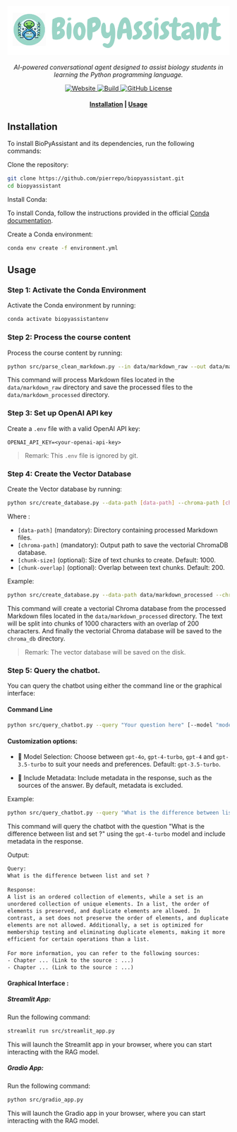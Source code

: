 
<h1 align="center">
  <img style="vertical-align:middle" size="100"
  src="/data/img/banner.png">
</h1>
<p align="center">
  <i>AI-powered conversational agent designed to assist biology students in learning the Python programming language.</i>
</p>

<p align="center">
    <a href="https://github.com/pierrepo/biopyassistant/releases">
        <img alt="Website" src="https://img.shields.io/website?url=https%3A%2F%2Fgithub.com%2Fpierrepo%2Fbiopyassistant&up_message=click%20here%20!&color=%23539fc9">
    </a>
      <a href="https://www.python.org/">
            <img alt="Build" src="https://img.shields.io/badge/Made%20with-Python-1f425f.svg?color=%23539fc9">
    </a>
    <a href="https://github.com/pierrepo/biopyassistant/blob/main/LICENSE">
        <img alt="GitHub License" src="https://img.shields.io/github/license/pierrepo/biopyassistant?style=flat&color=%23539fc9&link=https%3A%2F%2Fgithub.com%2Fpierrepo%2Fbiopyassistant%2Fblob%2Fmain%2FLICENSE">
    </a>
</p>

<h4 align="center">
    <p>
        <a href="#-installation">Installation</a> |
        <a href="#-usage">Usage</a>
    </p>
</h4>


## Installation

To install BioPyAssistant and its dependencies, run the following commands:

Clone the repository:

```bash
git clone https://github.com/pierrepo/biopyassistant.git
cd biopyassistant
```

Install Conda:

To install Conda, follow the instructions provided in the official [Conda documentation](https://docs.conda.io/projects/conda/en/latest/user-guide/install/index.html).

Create a Conda environment:

```bash
conda env create -f environment.yml
```


## Usage

### Step 1: Activate the Conda Environment

Activate the Conda environment by running:

```bash
conda activate biopyassistantenv
```

### Step 2: Process the course content

Process the course content by running:

```bash
python src/parse_clean_markdown.py --in data/markdown_raw --out data/markdown_processed
```

This command will process Markdown files located in the `data/markdown_raw` directory and save the processed files to the `data/markdown_processed` directory.

### Step 3: Set up OpenAI API key

Create a `.env` file with a valid OpenAI API key:

```text
OPENAI_API_KEY=<your-openai-api-key>
```

> Remark: This `.env` file is ignored by git.

### Step 4: Create the Vector Database

Create the Vector database by running:

```bash
python src/create_database.py --data-path [data-path] --chroma-path [chroma-path] --chunk-size [chunk-size] --chunk-overlap [chunk-overlap] 
```
Where :
- `[data-path]` (mandatory): Directory containing processed Markdown files.
- `[chroma-path]` (mandatory): Output path to save the vectorial ChromaDB database.
- `[chunk-size]` (optional): Size of text chunks to create. Default: 1000.
- `[chunk-overlap]` (optional): Overlap between text chunks. Default: 200.

Example:
  
```bash
python src/create_database.py --data-path data/markdown_processed --chroma-path chroma_db
```
This command will create a vectorial Chroma database from the processed Markdown files located in the `data/markdown_processed` directory. The text will be split into chunks of 1000 characters with an overlap of 200 characters. And finally the vectorial Chroma database will be saved to the `chroma_db` directory.

> Remark: The vector database will be saved on the disk.


### Step 5: Query the chatbot.

You can query the chatbot using either the command line or the graphical interface:


#### **Command Line**

```bash
python src/query_chatbot.py --query "Your question here" [--model "model_name"]  [--include-metadata]
```

#### Customization options:

- 🤖 Model Selection: Choose between `gpt-4o`, `gpt-4-turbo`, `gpt-4` and `gpt-3.5-turbo` to suit your needs and preferences. Default: `gpt-3.5-turbo`.

- 📝 Include Metadata: Include metadata in the response, such as the sources of the answer. By default, metadata is excluded.

Example:

```bash
python src/query_chatbot.py --query "What is the difference between list and set ?" --model gpt-4-turbo --include-metadata
```

This command will query the chatbot with the question "What is the difference between list and set ?" using the `gpt-4-turbo` model and include metadata in the response.

Output:

```text
Query:
What is the difference between list and set ?

Response:
A list is an ordered collection of elements, while a set is an unordered collection of unique elements. In a list, the order of elements is preserved, and duplicate elements are allowed. In contrast, a set does not preserve the order of elements, and duplicate elements are not allowed. Additionally, a set is optimized for membership testing and eliminating duplicate elements, making it more efficient for certain operations than a list.

For more information, you can refer to the following sources:
- Chapter ... (Link to the source : ...)
- Chapter ... (Link to the source : ...)
```


#### **Graphical Interface** :

##### Streamlit App:

Run the following command:

```bash
streamlit run src/streamlit_app.py
```

This will launch the Streamlit app in your browser, where you can start interacting with the RAG model.

##### Gradio App:

Run the following command:

```bash
python src/gradio_app.py
```

This will launch the Gradio app in your browser, where you can start interacting with the RAG model.

